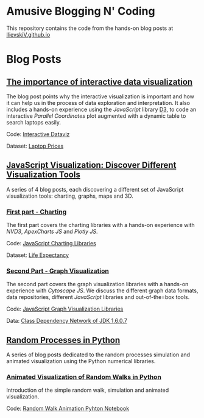 # Amusive Blogging N' Coding

This repository contains the code from the hands-on blog posts at [IlievskiV.github.io](https://ilievskiv.github.io/)

# Blog Posts

## [The importance of interactive data visualization](https://ilievskiv.github.io/blog/2020-02-08-interactive-dataviz/)

The blog post points why the interactive visualization is important and how it can help us in the process
of data exploration and interpretation. It also includes a hands-on experience using the *JavaScript* library
[D3](https://d3js.org/), to code an interactive *Parallel Coordinates* plot augmented with a dynamic table to search
laptops easily.

Code: [Interactive Dataviz](/Interactive%20Dataviz) 

Dataset: [Laptop Prices](https://www.kaggle.com/ionaskel/laptop-prices)

## [JavaScript Visualization: Discover Different Visualization Tools](/JavaScript%20Visualization%20Zoo)

A series of 4 blog posts, each discovering a different set of JavaScript visualization tools: charting, graphs, maps
and 3D.

### [First part - Charting](https://ilievskiv.github.io/blog/2020-03-10-viz-tools-pt1/)
The first part covers the charting libraries with a hands-on experience with *NVD3*, *ApexCharts JS* and *Plotly JS*.

Code: [JavaScript Charting Libraries](/JavaScript%20Visualization%20Zoo/Charting)

Dataset: [Life Expectancy](https://ourworldindata.org/life-expectancy)

### [Second Part - Graph Visualization](https://ilievskiv.github.io/blog/2020-03-24-viz-tools-pt2-2/)

The second part covers the graph visualization libraries with a hands-on experience with *Cytoscape JS*.
We discuss the different graph data formats, data repositories, different *JavaScript* libraries and
out-of-the=box tools.

Code: [JavaScript Graph Visualization Libraries](/JavaScript%20Visualization%20Zoo/Graphs)

Data: [Class Dependency Network of JDK 1.6.0.7](http://konect.uni-koblenz.de/networks/subelj_jdk)

## [Random Processes in Python](/Random%20Processes)

A series of blog posts dedicated to the random processes simulation and animated visualization using the Python numerical
libraries.

### [Animated Visualization of Random Walks in Python](https://ilievskiv.github.io/blog/2020-04-12-random-walk/)

Introduction of the simple random walk, simulation and animated visualization.

Code: [Random Walk Animation Pyhton Notebook](/Random%20Processes/random_walk_animation.ipynb)